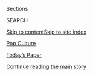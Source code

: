 <div id="app">

<div>

<div class="NYTAppHideMasthead css-zz1s19 e1suatyy0">

<div class="section css-ui9rw0 e1suatyy2">

<div class="css-11hrj97 er09x8g0">

<div class="css-6n7j50">

</div>

<span class="css-1dv1kvn">Sections</span>

<div class="css-10488qs">

<span class="css-1dv1kvn">SEARCH</span>

</div>

[Skip to content](#site-content)[Skip to site index](#site-index)

</div>

<div id="masthead-section-label" class="css-1fnb9ct eaxe0e00">

[Pop
Culture](https://www.nytimes.com/spotlight/pop-culture)

</div>

<div class="css-10698na e1huz5gh0">

</div>

</div>

<div id="masthead-bar-one" class="section hasLinks css-15hmgas e1csuq9d3">

<div class="css-uqyvli e1csuq9d0">

</div>

<div class="css-1uqjmks e1csuq9d1">

</div>

<div class="css-9e9ivx">

[](https://myaccount.nytimes.com/auth/login?response_type=cookie&client_id=vi)

</div>

<div class="css-1bvtpon e1csuq9d2">

[Today’s Paper](https://www.nytimes.com/section/todayspaper)

</div>

</div>

</div>

</div>

<div data-aria-hidden="false">

<div id="site-content" data-role="main">

<div id="top-wrapper" class="css-15p45cc eaca97t0" type="top">

<div id="top-slug" class="css-19x0jxb eaca97t1" hidden="">

Advertisement

</div>

[Continue reading the main
story](#after-top)

<div class="ad top-wrapper" style="text-align:center;height:100%;display:block;min-height:90px">

<div id="top" class="place-ad" data-position="top" data-size-key="top">

</div>

</div>

<div id="after-top">

</div>

</div>

<div id="collection-pop-culture" class="section css-15h4p1b e9abtgs0">

<div class="css-1j21atc e1svk9qx1">

<div class="css-fmiefx e1svk9qx2">

<div class="css-1hk7r2m eu54l5x0">

<div id="sponsor-wrapper" class="css-7a1pgi eaca97t0" type="sponsor" hidden="">

<div id="sponsor-slug" class="css-1l4mleb eaca97t1" hidden="">

Supported by

</div>

[Continue reading the main
story](#after-sponsor)

<div id="sponsor" class="ad sponsor-wrapper" style="text-align:left;height:100%;display:block">

</div>

<div id="after-sponsor">

</div>

</div>

</div>

### <span class="css-hue6tr ezz4tcd1">[Arts](/section/arts)</span>

</div>

<div class="css-nfcc9b e1svk9qx3">

<div class="css-vl9dhg e1svk9qx5">

<div class="css-1nrhkj6 e1svk9qx6">

# Pop Culture

<div class="follow-button-placeholder" data-collection-id="">

</div>

<div class="css-d8bdto" data-role="toolbar" data-aria-label="Social Media Share buttons, Save button, and Comments Panel with current comment count" data-testid="share-tools">

  - 
  - 
  - 
  - 
    
    <div class="css-6n7j50">
    
    </div>

</div>

</div>

## <span>TV, movies, pop music and more.</span>

</div>

</div>

## <span>TV, movies, pop music and more.</span>

<div id="subheader-wrapper" class="css-1kieyps eaca97t0" type="subheader">

<div id="subheader-slug" class="css-1tag3rd eaca97t1">

Advertisement

</div>

[Continue reading the main
story](#after-subheader)

<div id="subheader" class="ad subheader-wrapper" style="text-align:center;height:100%;display:block">

</div>

<div id="after-subheader">

</div>

</div>

</div>

<div class="css-4svvz1 ekkqrpp0">

<div id="collection-highlights-container" class="section css-18l1u7x e46isfb1">

<div class="css-gfgt40 ekkqrpp1">

## Highlights

1.  ![<span class="css-1nk1g0h e1oaj3zl2"><span class="css-1dv1kvn">Credit</span>Andrew
    White/Parkwood Entertainment and Disney+, via Associated
    Press</span>](https://static01.nyt.com/images/2020/08/03/arts/31beyonce7/31beyonce7-videoLarge.jpg)
    
    <div class="css-10wtrbd">
    
    <div class="css-1dqkjed">
    
    [![](https://static01.nyt.com/images/2020/08/03/arts/31beyonce7/31beyonce7-thumbStandard.jpg)](/2020/07/31/arts/music/beyonce-black-is-king.html)
    
    </div>
    
    ## [Beyoncé’s ‘Black Is King’: Let’s Discuss](/2020/07/31/arts/music/beyonce-black-is-king.html)
    
    Six critics on the visual album rooted in her “Lion King”-inspired
    record “The Gift,” a grand statement of African-diaspora pride and
    creative
    power.
    
    <span class="css-me3p27"></span><span class="css-1dydysp e4e4i5l3"></span><span class="css-9voj2j">By
    <span class="css-1baulvz" itemprop="name">Jason Farago</span>,
    <span class="css-1baulvz" itemprop="name">Vanessa Friedman</span>,
    <span class="css-1baulvz" itemprop="name">Gia Kourlas</span>,
    <span class="css-1baulvz" itemprop="name">Wesley Morris</span>,
    <span class="css-1baulvz" itemprop="name">Jon Pareles</span> and
    <span class="css-1baulvz last-byline" itemprop="name">Salamishah
    Tillet</span></span>
    
    </div>

2.  ![<span class="css-1nk1g0h e1oaj3zl2"><span class="css-1dv1kvn">Credit</span>Disney+</span>](https://static01.nyt.com/images/2020/08/03/arts/03muppets/03muppets-videoLarge.jpg)
    
    <div class="css-10wtrbd">
    
    <div class="css-1dqkjed">
    
    [![](https://static01.nyt.com/images/2020/08/03/arts/03muppets/03muppets-thumbStandard.jpg)](/2020/07/31/arts/television/muppets-now.html)
    
    </div>
    
    ### Critic’s Notebook
    
    ## [Muppet Meta Mania, Revived for the Streaming Era](/2020/07/31/arts/television/muppets-now.html)
    
    The Muppets were made of, by and for TV. Two new shows, “Muppets
    Now” on Disney+ and “The Not-Too-Late Show With Elmo” on HBO Max,
    reimagine the media-savvy furry friends for a new
    age.
    
    <span class="css-me3p27"></span><span class="css-1dydysp e4e4i5l3"></span><span class="css-9voj2j">By
    <span class="css-1baulvz last-byline" itemprop="name">James
    Poniewozik</span></span>
    
    </div>

3.  1.  ![<span class="css-1nk1g0h e1oaj3zl2"><span class="css-1dv1kvn">Credit</span>Cindy
        Ord/Getty Images; Roy Rochlin, via Getty
        Images;</span>](https://static01.nyt.com/images/2020/08/04/arts/00SODERBERGH-COMBO/00SODERBERGH-COMBO-videoLarge-v2.jpg)
        
        <div class="css-10wtrbd">
        
        ## [Steven Soderbergh and Amy Seimetz Made the Pandemic Movies of the Moment](/2020/07/31/movies/steven-soderbergh-amy-seimetz-pandemic.html)
        
        <div class="css-ajkwsy">
        
        [![](https://static01.nyt.com/images/2020/08/04/arts/00SODERBERGH-COMBO/00SODERBERGH-COMBO-thumbStandard-v2.jpg)](/2020/07/31/movies/steven-soderbergh-amy-seimetz-pandemic.html)
        
        </div>
        
        His 2011 “Contagion” and her new thriller “She Dies Tomorrow”
        have added resonance now. “Why is this kind of imagery so
        compelling?” Soderbergh
        asked.
        
        <span class="css-me3p27"></span><span class="css-1dydysp e4e4i5l3"></span><span class="css-9voj2j">By
        <span class="css-1baulvz last-byline" itemprop="name">Kyle
        Buchanan</span></span>
        
        </div>
    
    2.  ![<span class="css-1nk1g0h e1oaj3zl2"><span class="css-1dv1kvn">Credit</span></span>](https://static01.nyt.com/images/2020/08/01/arts/palmspringsanatomy1/palmspringsanatomy1-videoLarge.jpg)
        
        <div class="css-10wtrbd">
        
        ### anatomy of a scene
        
        ## [How Andy Samberg and Cristin Milioti Meet Cute in ‘Palm Springs’](/2020/07/31/movies/palm-springs-clip-hulu.html)
        
        <div class="css-ajkwsy">
        
        [![](https://static01.nyt.com/images/2020/08/01/arts/palmspringsanatomy1/palmspringsanatomy1-thumbStandard.jpg)](/2020/07/31/movies/palm-springs-clip-hulu.html)
        
        </div>
        
        The director Max Barbakow narrates a wedding sequence from his
        comedy, now streaming on
        Hulu.
        
        <span class="css-me3p27"></span><span class="css-1dydysp e4e4i5l3"></span><span class="css-9voj2j">By
        <span class="css-1baulvz last-byline" itemprop="name">Mekado
        Murphy</span></span>
        
        </div>

</div>

<div class="css-1xdhyk6 e46isfb0">

<div class="css-zk12ih ef6si7p0">

1.  ![<span class="css-1hhnwbi e1oaj3zl2"><span class="css-1dv1kvn">Credit</span>Marc
    Maron</span>](https://static01.nyt.com/images/2020/08/01/arts/31shelton-maron1/31shelton-maron1-videoLarge-v2.jpg)
    
    <div class="css-10wtrbd">
    
    ## [The Lynn Shelton That Marc Maron Knew](/2020/07/31/movies/marc-maron-lynn-shelton.html)
    
    The comedian and podcaster reflects on his relationship with the
    filmmaker and TV director who died unexpectedly in
    May.
    
    <span class="css-me3p27"></span><span class="css-1dydysp e4e4i5l3"></span><span class="css-9voj2j">By
    <span class="css-1baulvz last-byline" itemprop="name">Dave
    Itzkoff</span></span>
    
    </div>

2.  ### Diary of a Song
    
    ![<span class="css-1hhnwbi e1oaj3zl2"><span class="css-1dv1kvn">Credit</span></span>](https://static01.nyt.com/images/2020/07/02/arts/music/DOAS-phoebe-onsite/DOAS-phoebe-onsite-videoLarge-v2.jpg)
    
    <div class="css-10wtrbd">
    
    ## [How Phoebe Bridgers (Begrudgingly) Writes a Rock Song](/2020/07/30/arts/music/phoebe-bridgers-kyoto.html)
    
    The singer and songwriter prefers a ballad. But collaborators yanked
    her out of her comfort zone for “Kyoto,” a breakout from her latest
    acclaimed album. Here’s how she made
    it.
    
    <span class="css-me3p27"></span><span class="css-1dydysp e4e4i5l3"></span><span class="css-9voj2j">By
    <span class="css-1baulvz last-byline" itemprop="name">Joe
    Coscarelli</span></span>
    
    </div>

3.  ![<span class="css-1hhnwbi e1oaj3zl2"><span class="css-1dv1kvn">Credit</span>Charles
    Auringer</span>](https://static01.nyt.com/images/2020/08/04/arts/03creem1/03creem1-videoLarge-v2.jpg)
    
    <div class="css-10wtrbd">
    
    ## [The Wild Story of Creem, Once ‘America’s Only Rock ’n’ Roll Magazine’](/2020/08/03/arts/music/creem-magazine-documentary.html)
    
    A new documentary traces the rise and fall of the irreverent,
    boundary-smashing music publication where Lester Bangs did some of
    his most famous
    work.
    
    <span class="css-me3p27"></span><span class="css-1dydysp e4e4i5l3"></span><span class="css-9voj2j">By
    <span class="css-1baulvz last-byline" itemprop="name">Mike
    Rubin</span></span>
    
    </div>

4.  ### Critic’s Notebook
    
    ![<span class="css-1hhnwbi e1oaj3zl2"><span class="css-1dv1kvn">Credit</span></span>](https://static01.nyt.com/images/2020/08/03/arts/31akumpo1/31akumpo1-videoLarge-v3.jpg)
    
    <div class="css-10wtrbd">
    
    ## [The Most Soothing Man on TikTok](/2020/07/31/arts/larry-scott-tiktok-larryakumpo.html)
    
    By slowing down and soaking it all in, Larry Scott makes the whole
    TikTok experience …
    nice.
    
    <span class="css-me3p27"></span><span class="css-1dydysp e4e4i5l3"></span><span class="css-9voj2j">By
    <span class="css-1baulvz last-byline" itemprop="name">Jon
    Caramanica</span></span>
    
    </div>

5.  ### critic’s notebook
    
    ![<span class="css-1hhnwbi e1oaj3zl2"><span class="css-1dv1kvn">Credit</span>BBC</span>](https://static01.nyt.com/images/2020/07/30/arts/30british-series/merlin_172859073_50d8470f-744c-4299-a4b4-fe38eea4228e-videoLarge.jpg)
    
    <div class="css-10wtrbd">
    
    ## [With American TV on Pause, Here Are 5 British Series to Watch](/2020/07/30/arts/television/in-my-skin-hulu.html)
    
    On outlets from Hulu to Peacock to PBS, it’s the summer of the
    trans-Atlantic
    import.
    
    <span class="css-me3p27"></span><span class="css-1dydysp e4e4i5l3"></span><span class="css-9voj2j">By
    <span class="css-1baulvz last-byline" itemprop="name">Mike
    Hale</span></span>
    
    </div>

</div>

</div>

<div class="css-1xdhyk6 e46isfb0">

<div class="css-zk12ih ef6si7p0">

1.  ![<span class="css-1hhnwbi e1oaj3zl2"><span class="css-1dv1kvn">Credit</span>George
    Rose/Getty
    Images</span>](https://static01.nyt.com/images/2020/07/31/arts/30go-gos/30go-gos-videoLarge.jpg)
    
    <div class="css-10wtrbd">
    
    ## [The Go-Go’s Made History 38 Years Ago. There’s Still More to Their Story.](/2020/07/29/arts/music/the-go-gos-documentary.html)
    
    A new documentary about the Los Angeles band explores the punk roots
    that came before its pop sheen, and the power dynamics that led to
    its
    split.
    
    <span class="css-me3p27"></span><span class="css-1dydysp e4e4i5l3"></span><span class="css-9voj2j">By
    <span class="css-1baulvz last-byline" itemprop="name">Lindsay
    Zoladz</span></span>
    
    </div>

2.  ![<span class="css-1hhnwbi e1oaj3zl2"><span class="css-1dv1kvn">Credit</span>Mark
    Hill/HBO</span>](https://static01.nyt.com/images/2020/07/28/arts/28EMMYS-CONVO2/merlin_163951620_f1b96611-35ce-463f-9f90-41787acd5e33-videoLarge.jpg)
    
    <div class="css-10wtrbd">
    
    ## [Emmys: Our Critics on ‘Watchmen,’ ‘Maisel’ and, Yes, ‘Tiger King’](/2020/07/28/arts/television/emmys-watchmen-handmaids-tale-tiger-king.html)
    
    This year brought bounties for “Watchmen” (hooray) and “The
    Marvelous Mrs. Maisel” (again?), but should TV even be celebrating
    itself as a pandemic rages
    on?
    
    <span class="css-me3p27"></span><span class="css-1dydysp e4e4i5l3"></span><span class="css-9voj2j">By
    <span class="css-1baulvz" itemprop="name">James Poniewozik</span>
    and <span class="css-1baulvz last-byline" itemprop="name">Margaret
    Lyons</span></span>
    
    </div>

3.  ![<span class="css-1hhnwbi e1oaj3zl2"><span class="css-1dv1kvn">Credit</span>Disney+,
    via Associated
    Press</span>](https://static01.nyt.com/images/2020/07/28/arts/28EMMYS-SNUBS4/merlin_165673722_e416155d-ccbd-49b3-a550-1b775c971c0f-videoLarge.jpg)
    
    <div class="css-10wtrbd">
    
    ## [Emmys 2020 Snubs and Surprises: Baby Yoda Breaks Through](/2020/07/28/arts/television/emmys-snubs-mandalorian-zendaya-reese.html)
    
    In troubling times, the nominations made room for some popcorn
    TV.
    
    <span class="css-me3p27"></span><span class="css-1dydysp e4e4i5l3"></span><span class="css-9voj2j">By
    <span class="css-1baulvz last-byline" itemprop="name">Mike
    Hale</span></span>
    
    </div>

4.  ### Album Review
    
    ![<span class="css-1hhnwbi e1oaj3zl2"><span class="css-1dv1kvn">Credit</span>Beth
    Garrabrant</span>](https://static01.nyt.com/images/2020/07/29/arts/26TAYLOR-REVIEW2/26TAYLOR-REVIEW2-videoLarge.jpg)
    
    <div class="css-10wtrbd">
    
    ## [Taylor Swift, a Pop Star Done With Pop](/2020/07/26/arts/music/taylor-swift-folklore-review.html)
    
    On “Folklore,” a quarantine album made largely with Aaron Dessner
    from the National, she swerves away from her last few releases,
    embracing atmospheric rock — and other characters’ points of
    view.
    
    <span class="css-me3p27"></span><span class="css-1dydysp e4e4i5l3"></span><span class="css-9voj2j">By
    <span class="css-1baulvz last-byline" itemprop="name">Jon
    Caramanica</span></span>
    
    </div>

5.  ![<span class="css-1hhnwbi e1oaj3zl2"><span class="css-1dv1kvn">Credit</span>Rahim
    Fortune for The New York
    Times</span>](https://static01.nyt.com/images/2020/07/26/arts/26LIVESTREAMING-BADU1/26LIVESTREAMING-BADU1-videoLarge.jpg)
    
    <div class="css-10wtrbd">
    
    ## [Erykah Badu Is Blazing a New Trail (From Badubotron)](/2020/07/21/arts/music/erykah-badu-livestreams.html)
    
    When the Covid-19 shutdown hit the music industry, an artist who has
    never taken the conventional route started rethinking how she’d
    produce, play and interact with fans at
    concerts.
    
    <span class="css-me3p27"></span><span class="css-1dydysp e4e4i5l3"></span><span class="css-9voj2j">By
    <span class="css-1baulvz last-byline" itemprop="name">Melena
    Ryzik</span></span>
    
    </div>

</div>

</div>

</div>

<div id="mid1-wrapper" class="css-1mn4oms eaca97t0" type="rank">

<div id="mid1-slug" class="css-1tag3rd eaca97t1">

Advertisement

</div>

[Continue reading the main
story](#after-mid1)

<div id="mid1" class="ad mid1-wrapper" style="text-align:center;height:100%;display:block">

</div>

<div id="after-mid1">

</div>

</div>

</div>

<div class="css-185go5a e1o5byef0">

<div class="css-15cbhtu">

  - [Latest](#stream-panel)
  - <span class="css-6n7j50">Search</span>
    <div class="control">
    <div class="label-container css-1dv1kvn">
    Search
    </div>
    <div class="css-wm4t3d">
    **<span id="clear-search-input" class="css-1dv1kvn">Clear this text
    input</span>
    </div>
    </div>
    <span class="css-1iovbfw"></span>

<div id="stream-panel" class="section css-8msx5b e1jz0cab1">

<div class="css-13mho3u">

1.  
    
    <div class="css-1cp3ece">
    
    <div class="css-1l4spti">
    
    [](/2020/08/04/arts/music/taylor-swift-folklore-questions.html)
    
    <div class="css-79elbk">
    
    ![](https://static01.nyt.com/images/2020/08/04/arts/04popcast/merlin_174962052_3ba6f89c-ca2a-4420-98b8-a5a3594f22db-thumbWide.jpg?quality=75&auto=webp&disable=upscale)
    
    </div>
    
    ## Answering Your Questions About Taylor Swift’s ‘Folklore’
    
    Readers asked about Bon Iver, country music, Jack Antonoff and
    more.
    
    <div class="css-1nqbnmb ea5icrr0">
    
    </div>
    
    </div>
    
    <div class="css-1lc2l26 e1xfvim33">
    
    </div>
    
    </div>

2.  
    
    <div class="css-1cp3ece">
    
    <div class="css-1l4spti">
    
    [](/2020/08/04/arts/television/sam-jay-netflix-special.html)
    
    <div class="css-79elbk">
    
    ![](https://static01.nyt.com/images/2020/08/05/arts/04sam-jay1/04sam-jay1-thumbWide-v2.jpg?quality=75&auto=webp&disable=upscale)
    
    </div>
    
    ### <span class="css-m70j1g">On Comedy</span>
    
    ## Sam Jay: A Comic Who Belongs to No Camp
    
    With a deadpan glare, the stand-up takes shots at everyone and won’t
    say something funny just for a laugh. Now she’s on the cusp of
    breaking out, thanks to a Netflix special.
    
    <div class="css-1nqbnmb ea5icrr0">
    
    By <span class="css-1n7hynb">Jason
    Zinoman</span>
    
    </div>
    
    </div>
    
    <div class="css-1lc2l26 e1xfvim33">
    
    </div>
    
    </div>

3.  
    
    <div class="css-1cp3ece">
    
    <div class="css-1l4spti">
    
    [](/2020/08/04/arts/television/the-good-fight-the-split.html)
    
    <div class="css-79elbk">
    
    ![](https://static01.nyt.com/images/2020/08/09/arts/09Ask-watching1/merlin_148944999_050e9c93-e02d-4675-8331-db3e3315b60f-thumbWide.jpg?quality=75&auto=webp&disable=upscale)
    
    </div>
    
    ### <span class="css-m70j1g">Ask a TV critic</span>
    
    ## After ‘The Good Fight,’ Try ‘The Split’
    
    Our television critic answers your questions and offers guidance on
    what to watch next.
    
    <div class="css-1nqbnmb ea5icrr0">
    
    By <span class="css-1n7hynb">Margaret
    Lyons</span>
    
    </div>
    
    </div>
    
    <div class="css-1lc2l26 e1xfvim33">
    
    </div>
    
    </div>

4.  
    
    <div class="css-1cp3ece">
    
    <div class="css-1l4spti">
    
    [](/2020/08/03/arts/music/taylor-swift-folklore-billboard-chart.html)
    
    <div class="css-79elbk">
    
    ![](https://static01.nyt.com/images/2020/08/03/arts/03billboard/merlin_174914121_84ca7e86-3eb8-4314-955b-d70f898c4501-thumbWide.jpg?quality=75&auto=webp&disable=upscale)
    
    </div>
    
    ### <span class="css-m70j1g">The Charts</span>
    
    ## Taylor Swift’s ‘Folklore’ Is No. 1 With a Blockbuster Debut Week
    
    The singer and songwriter’s surprise album had the equivalent of
    846,000 sales in the United States, a total beaten only by her own
    last two LPs.
    
    <div class="css-1nqbnmb ea5icrr0">
    
    By <span class="css-1n7hynb">Ben
    Sisario</span>
    
    </div>
    
    </div>
    
    <div class="css-1lc2l26 e1xfvim33">
    
    </div>
    
    </div>

5.  
    
    <div class="css-1cp3ece">
    
    <div class="css-1l4spti">
    
    [](/2020/08/03/arts/television/whats-on-tv-monday-immigration-nation-and-dora-and-the-lost-city-of-gold.html)
    
    <div class="css-79elbk">
    
    ![](https://static01.nyt.com/images/2020/08/03/arts/03tvcol-1/03tvcol-1-thumbWide.jpg?quality=75&auto=webp&disable=upscale)
    
    </div>
    
    ## What’s on TV Monday: ‘Immigration Nation’ and ‘Dora and the Lost City of Gold’
    
    A six-part docu-series about the Immigration and Customs Enforcement
    agency is on Netflix. And a live-action adaptation of “Dora” arrives
    on Hulu.
    
    <div class="css-1nqbnmb ea5icrr0">
    
    By <span class="css-1n7hynb">Peter
    Libbey</span>
    
    </div>
    
    </div>
    
    <div class="css-1lc2l26 e1xfvim33">
    
    </div>
    
    </div>

6.  
    
    <div class="css-1cp3ece">
    
    <div class="css-1l4spti">
    
    [](/2020/08/01/arts/design/virus-design-objects.html)
    
    <div class="css-79elbk">
    
    ![](https://static01.nyt.com/images/2020/07/31/arts/31surfacing-virus-souvenirs3-13/31surfacing-virus-souvenirs3-13-thumbWide.png?quality=75&auto=webp&disable=upscale)
    
    </div>
    
    ## The Strange Lives of Objects in the Coronavirus Era
    
    The pandemic has inspired a flurry of new and novel items — and
    given ordinary ones new meanings.
    
    <div class="css-1nqbnmb ea5icrr0">
    
    By <span class="css-1n7hynb">Sophie Haigney <span>and</span> Peter
    Arkle</span>
    
    </div>
    
    </div>
    
    <div class="css-1lc2l26 e1xfvim33">
    
    </div>
    
    </div>

7.  
    
    <div class="css-1cp3ece">
    
    <div class="css-1l4spti">
    
    [](/2020/07/31/movies/alan-parker-stream.html)
    
    <div class="css-79elbk">
    
    ![](https://static01.nyt.com/images/2020/07/31/arts/31parker-streaming1/31parker-streaming1-thumbWide.jpg?quality=75&auto=webp&disable=upscale)
    
    </div>
    
    ## Where to Stream Alan Parker’s Best Movies
    
    Though he may not have stamped a specific style on his work, he
    brought an intelligence and professionalism to each film, whether
    musicals or dark dramas.
    
    <div class="css-1nqbnmb ea5icrr0">
    
    By <span class="css-1n7hynb">Jason
    Bailey</span>
    
    </div>
    
    </div>
    
    <div class="css-1lc2l26 e1xfvim33">
    
    </div>
    
    </div>

8.  
    
    <div class="css-1cp3ece">
    
    <div class="css-1l4spti">
    
    [](/2020/07/31/movies/shakuntala-devi-movie.html)
    
    <div class="css-79elbk">
    
    ![](https://static01.nyt.com/images/2020/07/31/arts/31shakuntala-primer2/merlin_175165059_16547c37-e893-491f-95ef-35e15e153060-thumbWide.jpg?quality=75&auto=webp&disable=upscale)
    
    </div>
    
    ## 5 Things to Know About Shakuntala Devi
    
    A film about the Indian mathematics genius is now streaming on
    Amazon Prime Video. Here are five facts to get you more familiar.
    
    <div class="css-1nqbnmb ea5icrr0">
    
    By <span class="css-1n7hynb">Priya
    Arora</span>
    
    </div>
    
    </div>
    
    <div class="css-1lc2l26 e1xfvim33">
    
    </div>
    
    </div>

9.  
    
    <div class="css-1cp3ece">
    
    <div class="css-1l4spti">
    
    [](/2020/07/31/arts/television/goldbergs-abc-stream.html)
    
    <div class="css-79elbk">
    
    ![](https://static01.nyt.com/images/2020/08/03/arts/31comfort-goldbergs1/31comfort-goldbergs1-thumbWide.jpg?quality=75&auto=webp&disable=upscale)
    
    </div>
    
    ## Comfort Viewing: Why I Still Love ‘The Goldbergs’
    
    The period sitcom about a Jewish family in the ’80s has for seven
    seasons been a weekly gift of old-fashioned zingers.
    
    <div class="css-1nqbnmb ea5icrr0">
    
    By <span class="css-1n7hynb">Noel
    Murray</span>
    
    </div>
    
    </div>
    
    <div class="css-1lc2l26 e1xfvim33">
    
    </div>
    
    </div>

10. 
    
    <div class="css-1cp3ece">
    
    <div class="css-1l4spti">
    
    [](/2020/07/31/movies/comfort-viewing-terminator-2.html)
    
    <div class="css-79elbk">
    
    ![](https://static01.nyt.com/images/2020/07/31/arts/31comfort-terminator4/31comfort-terminator4-thumbWide.jpg?quality=75&auto=webp&disable=upscale)
    
    </div>
    
    ## Comfort Viewing: 3 Reasons I Love ‘Terminator 2: Judgment Day’
    
    Killer robots may not seem like soothing fare, but unlike real life,
    the world’s horrors come to an end when the movie does.
    
    <div class="css-1nqbnmb ea5icrr0">
    
    By <span class="css-1n7hynb">Nicolas Rapold</span>
    
    </div>
    
    </div>
    
    <div class="css-1lc2l26 e1xfvim33">
    
    </div>
    
    </div>

<div class="css-13mho3u">

<div class="css-1t62hi8">

<div class="css-1stvaey">

Show
More

<div>

<div style="border:0;clip:rect(0 0 0 0);height:1px;margin:-1px;overflow:hidden;white-space:nowrap;padding:0;width:1px;position:absolute" data-role="log" data-aria-live="assertive">

</div>

<div style="border:0;clip:rect(0 0 0 0);height:1px;margin:-1px;overflow:hidden;white-space:nowrap;padding:0;width:1px;position:absolute" data-role="log" data-aria-live="assertive">

</div>

<div style="border:0;clip:rect(0 0 0 0);height:1px;margin:-1px;overflow:hidden;white-space:nowrap;padding:0;width:1px;position:absolute" data-role="log" data-aria-live="polite">

</div>

<div style="border:0;clip:rect(0 0 0 0);height:1px;margin:-1px;overflow:hidden;white-space:nowrap;padding:0;width:1px;position:absolute" data-role="log" data-aria-live="polite">

</div>

</div>

</div>

</div>

</div>

</div>

<div class="css-g6hk37 supplemental">

<div id="mid2-wrapper" class="css-10wkyv7 eaca97t0" type="lede">

<div id="mid2-slug" class="css-1tag3rd eaca97t1">

Advertisement

</div>

[Continue reading the main
story](#after-mid2)

<div id="mid2" class="ad mid2-wrapper" style="text-align:center;height:100%;display:block;min-height:250px">

</div>

<div id="after-mid2">

</div>

</div>

<div id="mktg-wrapper" class="css-oxle51 eaca97t0" type="mktg">

<div id="mktg-slug" class="css-1tag3rd eaca97t1">

Advertisement

</div>

[Continue reading the main
story](#after-mktg)

<div id="mktg" class="ad mktg-wrapper" style="text-align:center;height:100%;display:block">

</div>

<div id="after-mktg">

</div>

</div>

</div>

</div>

</div>

</div>

</div>

</div>

## Site Index

<div>

</div>

## Site Information Navigation

  - [© <span>2020</span> <span>The New York Times
    Company</span>](https://help.nytimes.com/hc/en-us/articles/115014792127-Copyright-notice)

<!-- end list -->

  - [NYTCo](https://www.nytco.com/)
  - [Contact
    Us](https://help.nytimes.com/hc/en-us/articles/115015385887-Contact-Us)
  - [Work with us](https://www.nytco.com/careers/)
  - [Advertise](https://nytmediakit.com/)
  - [T Brand Studio](http://www.tbrandstudio.com/)
  - [Your Ad
    Choices](https://www.nytimes.com/privacy/cookie-policy#how-do-i-manage-trackers)
  - [Privacy](https://www.nytimes.com/privacy)
  - [Terms of
    Service](https://help.nytimes.com/hc/en-us/articles/115014893428-Terms-of-service)
  - [Terms of
    Sale](https://help.nytimes.com/hc/en-us/articles/115014893968-Terms-of-sale)
  - [Site
    Map](https://spiderbites.nytimes.com)
  - [Help](https://help.nytimes.com/hc/en-us)
  - [Subscriptions](https://www.nytimes.com/subscription?campaignId=37WXW)

</div>

</div>
